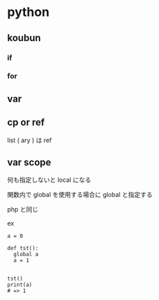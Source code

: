 
# python


## koubun


### if


### for




## var

## cp or ref

list ( ary ) は ref



## var scope

何も指定しないと local になる

関数内で global を使用する場合に global と指定する

php と同じ


ex

```
a = 0

def tst():
  global a
  a = 1


tst()
print(a)
# => 1
```



